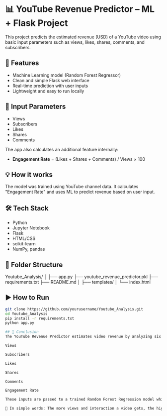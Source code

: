# 📊 YouTube Revenue Predictor – ML + Flask Project

This project predicts the estimated revenue (USD) of a YouTube video using basic input parameters such as views, likes, shares, comments, and subscribers.

## 🚀 Features

- Machine Learning model (Random Forest Regressor)
- Clean and simple Flask web interface
- Real-time prediction with user inputs
- Lightweight and easy to run locally

## 🧠 Input Parameters

- Views
- Subscribers
- Likes
- Shares
- Comments

The app also calculates an additional feature internally:

- **Engagement Rate** = (Likes + Shares + Comments) / Views × 100

## 💡 How it works

The model was trained using YouTube channel data. It calculates "Engagement Rate" and uses ML to predict revenue based on user input.

## 🛠️ Tech Stack

- Python
- Jupyter Notebook
- Flask
- HTML/CSS
- scikit-learn
- NumPy, pandas

## 📂 Folder Structure

Youtube_Analysis/
│
├── app.py
├── youtube_revenue_predictor.pkl
├── requirements.txt
├── README.md
│
├── templates/
│ └── index.html


## ▶️ How to Run

```bash
git clone https://github.com/yourusername/Youtube_Analysis.git
cd Youtube_Analysis
pip install -r requirements.txt
python app.py

## 📌 Conclusion
The YouTube Revenue Predictor estimates video revenue by analyzing six key performance metrics:

Views

Subscribers

Likes

Shares

Comments

Engagement Rate

These inputs are passed to a trained Random Forest Regression model which identifies patterns from historical data. The model captures how different levels of engagement and visibility typically influence ad earnings.

🎯 In simple words: The more views and interaction a video gets, the higher its chances of earning more — and your model predicts that amount by learning from real YouTube data.
